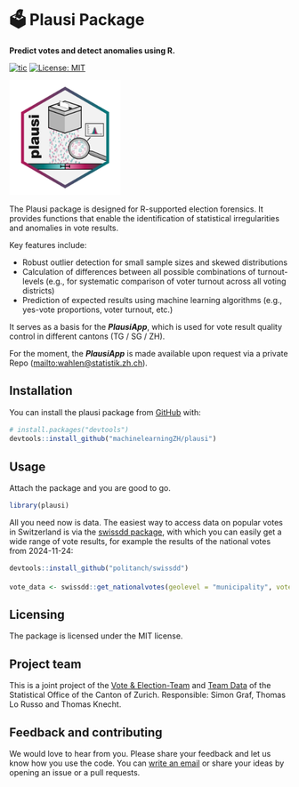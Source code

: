
<!-- README.md is generated from README.Rmd. Please edit that file -->

# 🗳 Plausi Package

**Predict votes and detect anomalies using R.**

<!-- badges: start -->

[![tic](https://github.com/machinelearningZH/plausi/workflows/tic/badge.svg)](https://github.com/machinelearningZH/plausi/actions)
[![License:
MIT](https://img.shields.io/badge/License-MIT-yellow.svg)](https://opensource.org/licenses/MIT)
<!-- badges: end -->

<p align="left">
<img src="https://raw.githubusercontent.com/machinelearningZH/plausi/refs/heads/main/plausi_hex.png" alt="" width="200"/>

The Plausi package is designed for R-supported election forensics. It
provides functions that enable the identification of statistical
irregularities and anomalies in vote results.

Key features include:

- Robust outlier detection for small sample sizes and skewed
  distributions
- Calculation of differences between all possible combinations of
  turnout-levels (e.g., for systematic comparison of voter turnout
  across all voting districts)
- Prediction of expected results using machine learning algorithms
  (e.g., yes-vote proportions, voter turnout, etc.)

It serves as a basis for the ***PlausiApp***, which is used for vote
result quality control in different cantons (TG / SG / ZH).

For the moment, the ***PlausiApp*** is made available upon request via a
private Repo (<a href="mailto:wahlen@statistik.zh.ch"
class="uri">mailto:wahlen@statistik.zh.ch</a>).

## Installation

You can install the plausi package from [GitHub](https://github.com/)
with:

``` r
# install.packages("devtools")
devtools::install_github("machinelearningZH/plausi")
```

## Usage

Attach the package and you are good to go.

``` r
library(plausi)
```

All you need now is data. The easiest way to access data on popular
votes in Switzerland is via the [swissdd
package](https://github.com/politanch/swissdd), with which you can
easily get a wide range of vote results, for example the results of the
national votes from 2024-11-24:

``` r
devtools::install_github("politanch/swissdd")

vote_data <- swissdd::get_nationalvotes(geolevel = "municipality", votedates = "2024-11-24")
```

## Licensing

The package is licensed under the MIT license.

## Project team

This is a joint project of the [Vote &
Election-Team](https://www.zh.ch/de/direktion-der-justiz-und-des-innern/statistisches-amt/wahlen-und-abstimmungen.html)
and [Team
Data](https://www.zh.ch/de/direktion-der-justiz-und-des-innern/statistisches-amt/data.html)
of the Statistical Office of the Canton of Zurich. Responsible: Simon
Graf, Thomas Lo Russo and Thomas Knecht.

## Feedback and contributing

We would love to hear from you. Please share your feedback and let us
know how you use the code. You can [write an
email](mailto:wahlen@statistik.zh.ch) or share your ideas by opening an
issue or a pull requests.
